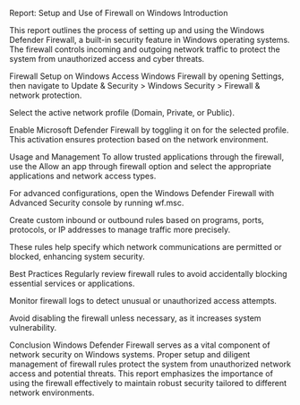 
Report: Setup and Use of Firewall on Windows
Introduction



This report outlines the process of setting up and using the Windows Defender Firewall, a built-in security feature in Windows operating systems. The firewall controls incoming and outgoing network traffic to protect the system from unauthorized access and cyber threats.

Firewall Setup on Windows
Access Windows Firewall by opening Settings, then navigate to Update & Security > Windows Security > Firewall & network protection.

Select the active network profile (Domain, Private, or Public).

Enable Microsoft Defender Firewall by toggling it on for the selected profile. This activation ensures protection based on the network environment.

Usage and Management
To allow trusted applications through the firewall, use the Allow an app through firewall option and select the appropriate applications and network access types.

For advanced configurations, open the Windows Defender Firewall with Advanced Security console by running wf.msc.

Create custom inbound or outbound rules based on programs, ports, protocols, or IP addresses to manage traffic more precisely.

These rules help specify which network communications are permitted or blocked, enhancing system security.

Best Practices
Regularly review firewall rules to avoid accidentally blocking essential services or applications.

Monitor firewall logs to detect unusual or unauthorized access attempts.

Avoid disabling the firewall unless necessary, as it increases system vulnerability.

Conclusion
Windows Defender Firewall serves as a vital component of network security on Windows systems. Proper setup and diligent management of firewall rules protect the system from unauthorized network access and potential threats. This report emphasizes the importance of using the firewall effectively to maintain robust security tailored to different network environments.

